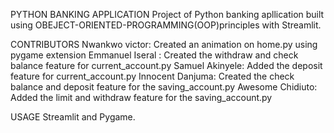 PYTHON BANKING APPLICATION 
Project of Python banking apllication built using OBEJECT-ORIENTED-PROGRAMMING(OOP)principles with Streamlit.

CONTRIBUTORS
Nwankwo victor: Created an animation on home.py using pygame extension
Emmanuel Iseral : Created the withdraw and check balance feature for current_account.py
Samuel Akinyele: Added the deposit feature for current_account.py
Innocent Danjuma: Created the check balance and deposit feature for the saving_account.py 
Awesome Chidiuto: Added the limit and withdraw feature for the saving_account.py 

USAGE 
Streamlit and Pygame.
